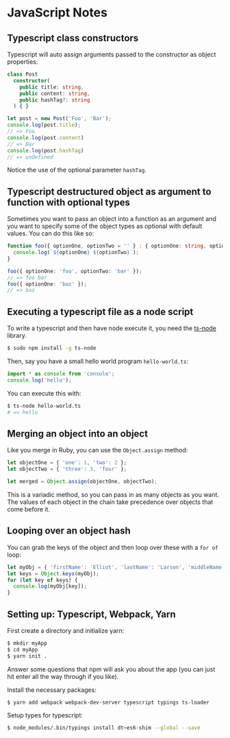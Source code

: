 # JavaScript Notes

## Typescript class constructors

Typescript will auto assign arguments passed to the constructor as object properties:

```typescript
class Post
  constructor(
    public title: string,
    public content: string,
    public hashTag?: string
  ) { }

let post = new Post('Foo', 'Bar');
console.log(post.title);
// => Foo
console.log(post.content)
// => Bar
console.log(post.hashTag)
// => undefined
```

Notice the use of the optional parameter `hashTag`.

## Typescript destructured object as argument to function with optional types

Sometimes you want to pass an object into a function as an argument and you want to specify some of the object types as optional with default values.  You can do this like so:

```typescript
function foo({ optionOne, optionTwo = '' } : { optionOne: string, optionTwo?: string }): void {
  console.log(`${optionOne} ${optionTwo}`);
}

foo({ optionOne: 'foo', optionTwo: 'bar' });
// => foo bar
foo({ optionOne: 'baz' });
// => baz
```

## Executing a typescript file as a node script

To write a typescript and then have node execute it, you need the [ts-node](https://github.com/TypeStrong/ts-node) library.

```bash
$ sudo npm install -g ts-node
```

Then, say you have a small hello world program `hello-world.ts`:

```typescript
import * as console from 'console';
console.log('hello');
```

You can execute this with:

```bash
$ ts-node hello-world.ts
# => hello
```

## Merging an object into an object

Like you merge in Ruby, you can use the `Object.assign` method:

```typescript
let objectOne = { 'one': 1, 'two': 2 };
let objectTwo = { 'three': 3, 'four' };

let merged = Object.assign(objectOne, objectTwo);
```

This is a variadic method, so you can pass in as many objects as you want.  The values of each object in the chain take precedence over objects that come before it.


## Looping over an object hash

You can grab the keys of the object and then loop over these with a `for of` loop:

```typescript
let myObj = { 'firstName': 'Elliot', 'lastName': 'Larson', 'middleName': 'Gordon' };
let keys = Object.keys(myObj);
for (let key of keys) {
  console.log(myObj[key]);
}
```

## Setting up: Typescript, Webpack, Yarn

First create a directory and initialize yarn:

```bash
$ mkdir myApp
$ cd myApp
$ yarn init .
```

Answer some questions that npm will ask you about the app (you can just hit enter all the way through if you like).

Install the necessary packages:

```bash
$ yarn add webpack webpack-dev-server typescript typings ts-loader
```

Setup types for typescript:

```bash
$ node_modules/.bin/typings install dt~es6-shim --global --save
```





